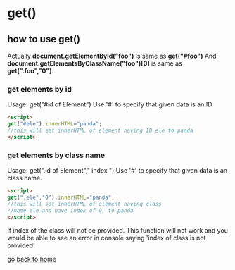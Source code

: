 # get()

## how to use get()
Actually **document.getElementById("foo")** is same as **get("#foo")**
And **document.getElementsByClassName("foo")[0]** is same as **get(".foo","0")**.
### get elements by id
Usage: get("#id of Element")
Use '#' to specify that given data is an ID
```markdown 
<script>
get("#ele").innerHTML="panda";
//this will set innerHTML of element having ID ele to panda
</script>
```
### get elements by class name
Usage: get(".id of Element"," index ")
Use '#' to specify that given data is an class name.
```markdown 
<script>
get(".ele","0").innerHTML="panda";
//this will set innerHTML of element having class
//name ele and have index of 0, to panda
</script>
```
If index of the class will not be provided.
 This function will not work and you would be
 able to see an error in console saying 'index of class is not provided'
 
[go back to home]((https://baltej223.github.io/b.js/))
